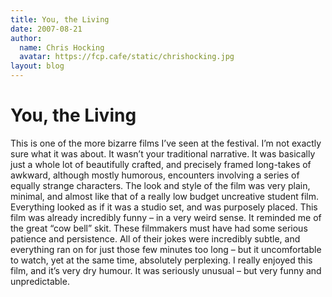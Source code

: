 ```yaml
---
title: You, the Living
date: 2007-08-21
author:
  name: Chris Hocking
  avatar: https://fcp.cafe/static/chrishocking.jpg
layout: blog
---
```

# You, the Living

This is one of the more bizarre films I’ve seen at the festival. I’m not exactly sure what it was about. It wasn’t your traditional narrative. It was basically just a whole lot of beautifully crafted, and precisely framed long-takes of awkward, although mostly humorous, encounters involving a series of equally strange characters. The look and style of the film was very plain, minimal, and almost like that of a really low budget uncreative student film. Everything looked as if it was a studio set, and was purposely placed. This film was already incredibly funny – in a very weird sense. It reminded me of the great “cow bell” skit. These filmmakers must have had some serious patience and persistence. All of their jokes were incredibly subtle, and everything ran on for just those few minutes too long – but it uncomfortable to watch, yet at the same time, absolutely perplexing. I really enjoyed this film, and it’s very dry humour. It was seriously unusual – but very funny and unpredictable.